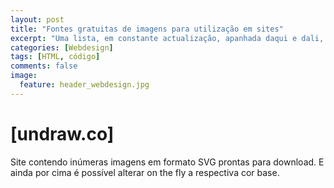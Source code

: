 ```yaml
---
layout: post
title: "Fontes gratuitas de imagens para utilização em sites"
excerpt: "Uma lista, em constante actualização, apanhada daqui e dali, de alguns recursos interessantes"
categories: [Webdesign]
tags: [HTML, código]
comments: false
image:
  feature: header_webdesign.jpg
---
```

# [undraw.co]
Site contendo inúmeras imagens em formato SVG prontas para download. E ainda por cima é possível alterar on the fly a respectiva cor base.
